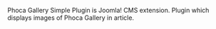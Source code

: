 Phoca Gallery Simple Plugin is Joomla! CMS extension. Plugin which displays images of Phoca Gallery in article.